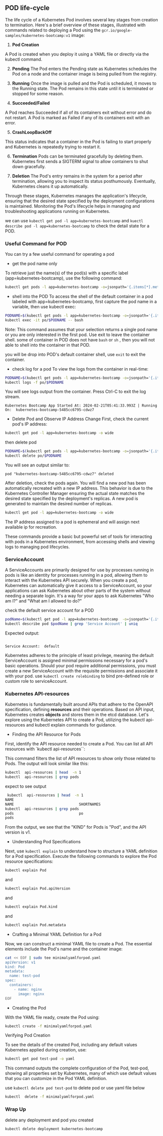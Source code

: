 

## POD life-cycle 

The life cycle of a Kubernetes Pod involves several key stages from creation to termination. Here's a brief overview of these stages, illustrated with commands related to deploying a Pod using the `gcr.io/google-samples/kubernetes-bootcamp:v1` image:

1. **Pod Creation**

A Pod is created when you deploy it using a YAML file or directly via the kubectl command.

2. **Pending**
The Pod enters the Pending state as Kubernetes schedules the Pod on a node and the container image is being pulled from the registry.

3. **Running**
Once the image is pulled and the Pod is scheduled, it moves to the Running state. The Pod remains in this state until it is terminated or stopped for some reason.

4. **Succeeded/Failed**

A Pod reaches Succeeded if all of its containers exit without error and do not restart.
A Pod is marked as Failed if any of its containers exit with an error.

5. **CrashLoopBackOff**

This status indicates that a container in the Pod is failing to start properly and Kubernetes is repeatedly trying to restart it.

6. **Termination** 
Pods can be terminated gracefully by deleting them. Kubernetes first sends a SIGTERM signal to allow containers to shut down gracefully.

7. **Deletion**
The Pod's entry remains in the system for a period after termination, allowing you to inspect its status posthumously. Eventually, Kubernetes cleans it up automatically.

Through these stages, Kubernetes manages the application's lifecycle, ensuring that the desired state specified by the deployment configurations is maintained. Monitoring the Pod's lifecycle helps in managing and troubleshooting applications running on Kubernetes.

we can use `kubectl get pod -l app=kubernetes-bootcamp` and `kuectl describe pod -l app=kubernetes-bootcamp` to check the detail state for a POD.

### Useful Command for POD

You can try a few useful command for operating a pod 

- get the pod name only

To retrieve just the name(s) of the pod(s) with a specific label (app=kubernetes-bootcamp), use the following command: 

```bash
kubectl get pods -l app=kubernetes-bootcamp -o=jsonpath='{.items[*].metadata.name}'
```

- shell into the POD
To access the shell of the default container in a pod labeled with app=kubernetes-bootcamp, first capture the pod name in a variable, then use kubectl exec:

```bash
PODNAME=$(kubectl get pods -l app=kubernetes-bootcamp -o=jsonpath='{.items[*].metadata.name}')
kubectl exec -it po/$PODNAME -- bash
```
Note: This command assumes that your selection returns a single pod name or you are only interested in the first pod. Use exit to leave the container shell. some of container in POD does not have `bash` or `sh` , then you will not able to shell into the container in that POD.

you will be drop into POD's default container shell, use `exit` to exit the container.

- check log for a pod
To view the logs from the container in real-time:

```bash
PODNAME=$(kubectl get pods -l app=kubernetes-bootcamp -o=jsonpath='{.items[*].metadata.name}')
kubectl logs -f po/$PODNAME
```
You will see logs output from the container. Press Ctrl-C to exit the log stream.
```
Kubernetes Bootcamp App Started At: 2024-02-21T05:41:33.993Z | Running On:  kubernetes-bootcamp-5485cc6795-cdwz7 
```


- Delete Pod and Observe IP Address Change
First, check the current pod's IP address:

```bash
kubectl get pod -l app=kubernetes-bootcamp -o wide
``` 
then delete pod 
```bash
PODNAME=$(kubectl get pods -l app=kubernetes-bootcamp -o=jsonpath='{.items[*].metadata.name}')
kubectl delete po/$PODNAME
```
You will see an output similar to:
```
pod "kubernetes-bootcamp-5485cc6795-cdwz7" deleted
```
After deletion, check the pods again. You will find a new pod has been automatically recreated with a new IP address. This behavior is due to the Kubernetes Controller Manager ensuring the actual state matches the desired state specified by the deployment's replicas. A new pod is generated to maintain the desired number of replicas.

```bash
kubectl get pod -l app=kubernetes-bootcamp -o wide
```

The IP address assigned to a pod is ephemeral and will assign next available ip for recreation. 


These commands provide a basic but powerful set of tools for interacting with pods in a Kubernetes environment, from accessing shells and viewing logs to managing pod lifecycles.

### ServiceAccount 

A ServiceAccounts are primarily designed for use by processes running in pods is like an identity for processes running in a pod, allowing them to interact with the Kubernetes API securely. When you create a pod, Kubernetes can automatically give it access to a ServiceAccount, so your applications can ask Kubernetes about other parts of the system without needing a separate login. It's a way for your apps to ask Kubernetes "Who am I?" and "What am I allowed to do?"


check the default service account for a POD

```bash
podName=$(kubectl get pod -l app=kubernetes-bootcamp  -o=jsonpath='{.items[*].metadata.name}')
kubectl describe pod $podName | grep 'Service Account' | uniq
```
Expected output:

```

Service Account:  default
```

Kubernetes adheres to the principle of least privilege, meaning the default ServiceAccount is assigned minimal permissions necessary for a pod's basic operations. Should your pod require additional permissions, you must create a new ServiceAccount with the requisite permissions and associate it with your pod. use `kubectl create rolebinding` to bind pre-defined role or custom role to serviceAccount.

### Kubernetes API-resources 

Kubernetes is fundamentally built around APIs that adhere to the OpenAPI specification, defining **resources** and their operations. Based on API input, Kubernetes creates **objects** and stores them in the etcd database. Let's explore using the Kubernetes API to create a Pod, utilizing the kubectl api-resources and kubectl explain commands for guidance. 

- Finding the API Resource for Pods


First, identify the API resource needed to create a Pod. You can list all API resources with `kubectl api-resources``:

This command filters the list of API resources to show only those related to Pods. The output will look similar like this:

```bash
kubectl  api-resources | head  -n 1
kubectl  api-resources | grep pods
```
expect to see output 

```bash
 kubectl  api-resources | head  -n 1
NAME 
NAME                              SHORTNAMES                                      APIVERSION                             NAMESPACED   KIND
kubectl  api-resources | grep pods
pods                              po                                              v1                                     true         Pod
pods                                                                              metrics.k8s.io/v1beta1                 true         PodMetrics
```

From the output, we see that the "KIND" for Pods is "Pod", and the API version is v1.


- Understanding Pod Specifications

Next, use `kubectl explain` to understand how to structure a YAML definition for a Pod specification. Execute the following commands to explore the Pod resource specifications:

```bash
kubectl explain Pod
```
and
```bash
kubectl explain Pod.apiVersion
```
and 
```bash
kubectl explain Pod.kind
```
and
```bash
kubectl explain Pod.metadata
```


- Crafting a Minimal YAML Definition for a Pod 

Now, we can construct a minimal YAML file to create a Pod. The essential elements include the Pod's name and the container image:


```bash
cat << EOF | sudo tee minimalyamlforpod.yaml 
apiVersion: v1
kind: Pod
metadata: 
  name: test-pod 
spec:
  containers: 
    - name: nginx
      image: nginx
EOF
```


- Creating the Pod

With the YAML file ready, create the Pod using:
```bash
kubectl create -f minimalyamlforpod.yaml
```

Verifying Pod Creation

To see the details of the created Pod, including any default values Kubernetes applied during creation, use:
```bash
kubectl get pod test-pod -o yaml
```

This command outputs the complete configuration of the Pod, test-pod, showing all properties set by Kubernetes, many of which use default values that you can customize in the Pod YAML definition.

use  `kubectl delete pod test-pod` to delete pod or use yaml file below 
```bash
kubectl  delete -f minimalyamlforpod.yaml 
```

### Wrap Up

delete any deployment and pod you created 

```bash
kubectl delete deployment kubernetes-bootcamp
```
